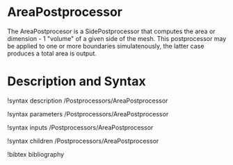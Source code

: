 # AreaPostprocessor

The AreaPostprocesor is a SidePostprocessor that computes the area or dimension - 1 "volume" of a given side of the mesh. This
postprocessor may be applied to one or more boundaries simulatenously, the latter case produces a total area is output.

# Description and Syntax

!syntax description /Postprocessors/AreaPostprocessor

!syntax parameters /Postprocessors/AreaPostprocessor

!syntax inputs /Postprocessors/AreaPostprocessor

!syntax children /Postprocessors/AreaPostprocessor

!bibtex bibliography
